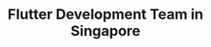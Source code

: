 ---
title: Flutter Development Team in Singapore
permalink: /landings/locations/singapore/developer/flutter
technology: Flutter
location: Singapore
---